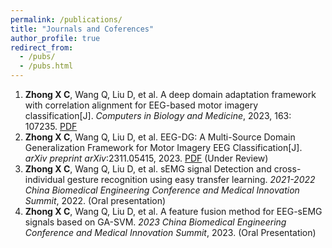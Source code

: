 ```yaml
---
permalink: /publications/
title: "Journals and Coferences"
author_profile: true
redirect_from: 
  - /pubs/
  - /pubs.html
---
```


1. **Zhong X C**, Wang Q, Liu D, et al. A deep domain adaptation framework with correlation alignment for EEG-based motor imagery classification[J]. *Computers in Biology and Medicine*, 2023, 163: 107235. [PDF](/files/paper1.pdf)
2. **Zhong X C**, Wang Q, Liu D, et al. EEG-DG: A Multi-Source Domain Generalization Framework for Motor Imagery EEG Classification[J]. *arXiv preprint arXiv*:2311.05415, 2023. [PDF](/files/paper2.pdf) (Under Review)
3. **Zhong X C**, Wang Q, Liu D, et al. sEMG signal Detection and cross-individual gesture recognition using easy transfer learning. *2021-2022 China Biomedical Engineering Conference and Medical Innovation Summit*, 2022. (Oral presentation)
4. **Zhong X C**, Wang Q, Liu D, et al. A feature fusion method for EEG-sEMG signals based on GA-SVM. *2023 China Biomedical Engineering Conference and Medical Innovation Summit*, 2023. (Oral Presentation)

